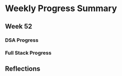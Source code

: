 # Weekly Progress Summary  

## Week 52

### **DSA Progress**  

### **Full Stack Progress**

## **Reflections**
